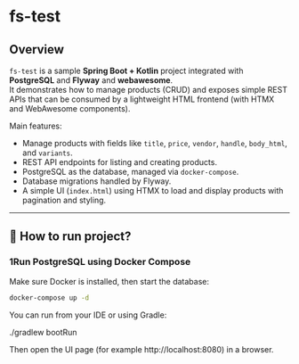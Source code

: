 # fs-test

## Overview
`fs-test` is a sample **Spring Boot + Kotlin** project integrated with **PostgreSQL** and **Flyway** and **webawesome**.  
It demonstrates how to manage products (CRUD) and exposes simple REST APIs that can be consumed by a lightweight HTML frontend (with HTMX and WebAwesome components).

Main features:
- Manage products with fields like `title`, `price`, `vendor`, `handle`, `body_html`, and `variants`.
- REST API endpoints for listing and creating products.
- PostgreSQL as the database, managed via `docker-compose`.
- Database migrations handled by Flyway.
- A simple UI (`index.html`) using HTMX to load and display products with pagination and styling.

---

## 🚀 How to run project?

### 1️Run PostgreSQL using Docker Compose
Make sure Docker is installed, then start the database:
```bash
docker-compose up -d
```

You can run from your IDE or using Gradle:

./gradlew bootRun

Then open the UI page (for example http://localhost:8080) in a browser.